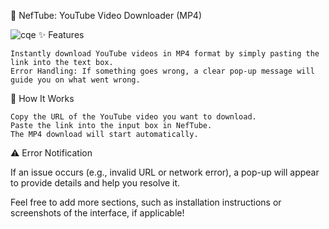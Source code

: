 🎥 NefTube: YouTube Video Downloader (MP4)

![cqe](https://github.com/user-attachments/assets/7850a409-2d7b-47a0-836f-2710e9ecf950)
✨ Features

    Instantly download YouTube videos in MP4 format by simply pasting the link into the text box.
    Error Handling: If something goes wrong, a clear pop-up message will guide you on what went wrong.

🚀 How It Works

    Copy the URL of the YouTube video you want to download.
    Paste the link into the input box in NefTube.
    The MP4 download will start automatically.

⚠️ Error Notification

If an issue occurs (e.g., invalid URL or network error), a pop-up will appear to provide details and help you resolve it.

Feel free to add more sections, such as installation instructions or screenshots of the interface, if applicable!
